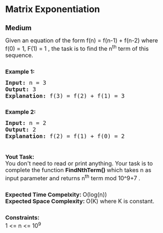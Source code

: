 # Matrix Exponentiation
## Medium 
<div class="problem-statement">
                <p></p><p><span style="font-size:18px">Given an equation of the form f(n) = f(n-1) + f(n-2) where f(0) = 1, F(1) = 1&nbsp;, the task is to find the n<sup>th</sup>&nbsp;term of this sequence.</span><br>
&nbsp;</p>

<p><span style="font-size:18px"><strong>Example 1:</strong></span></p>

<pre style="position: relative;"><span style="font-size:18px"><strong>Input: </strong>n = 3
<strong>Output: </strong>3
<strong>Explanation: </strong>f(3) = f(2) + f(1) = 3
</span>
<div class="open_grepper_editor" title="Edit &amp; Save To Grepper"></div></pre>

<p><span style="font-size:18px"><strong>Example 2:</strong></span></p>

<pre style="position: relative;"><span style="font-size:18px"><strong>Input: </strong>n = 2
<strong>Output: </strong>2
<strong>Explanation: </strong>f(2) = f(1) + f(0) = 2</span>
<div class="open_grepper_editor" title="Edit &amp; Save To Grepper"></div></pre>

<p>&nbsp;</p>

<p><span style="font-size:18px"><strong>Yout Task:</strong><br>
You don't need to read or print anything. Your task is to complete the function&nbsp;<strong>FindNthTerm()&nbsp;</strong>which takes n as input parameter and returns n<sup>th</sup>&nbsp;term mod 10^9+7&nbsp;.</span></p>

<p><br>
<span style="font-size:18px"><strong>Expected Time Compelxity:&nbsp;</strong>O(log(n))<br>
<strong>Expected Space Complexity:&nbsp;</strong>O(K) where K is constant.</span><br>
&nbsp;</p>

<p><span style="font-size:18px"><strong>Constraints:</strong><br>
1 &lt;= n &lt;= 10<sup>9</sup></span></p>
 <p></p>
            </div>